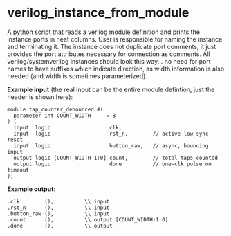 # verilog_instance_from_module
A python script that reads a verilog module definition and prints the instance ports in neat columns. User is responsible for naming the instance and terminating it. The instance does not duplicate port comments, it just provides the port attributes necessary for connection as comments. All verilog/systemverilog instances should look this way... no need for port names to have suffixes which indicate direction, as width information is also needed (and width is sometimes parameterized).

**Example input** (the real input can be the entire module defintion, just the header is shown here):
````
module tap_counter_debounced #(
  parameter int COUNT_WIDTH     = 8
) (
  input  logic                   clk,
  input  logic                   rst_n,        // active-low sync reset
  input  logic                   button_raw,   // async, bouncing input
  output logic [COUNT_WIDTH-1:0] count,        // total taps counted
  output logic                   done          // one-clk pulse on timeout
);
````
**Example output**:
````
.clk        (),          \\ input  
.rst_n      (),          \\ input  
.button_raw (),          \\ input  
.count      (),          \\ output [COUNT_WIDTH-1:0]
.done       (),          \\ output 
````
